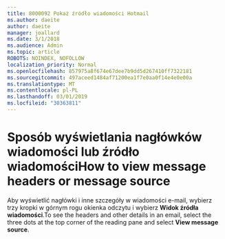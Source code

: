 ```yaml
---
title: 8000092 Pokaż źródło wiadomości Hotmail
ms.author: daeite
author: daeite
manager: joallard
ms.date: 3/1/2018
ms.audience: Admin
ms.topic: article
ROBOTS: NOINDEX, NOFOLLOW
localization_priority: Normal
ms.openlocfilehash: 857975a8f674e67dee7b9dd5d267410ff7322181
ms.sourcegitcommit: 497aceed1484af71200ea1f7e0aa0f14e4e0e00a
ms.translationtype: MT
ms.contentlocale: pl-PL
ms.lasthandoff: 03/01/2019
ms.locfileid: "30363811"
---
```

# <a name="how-to-view-message-headers-or-message-source"></a><span data-ttu-id="edaba-102">Sposób wyświetlania nagłówków wiadomości lub źródło wiadomości</span><span class="sxs-lookup"><span data-stu-id="edaba-102">How to view message headers or message source</span></span>

<span data-ttu-id="edaba-103">Aby wyświetlić nagłówki i inne szczegóły w wiadomości e-mail, wybierz trzy kropki w górnym rogu okienka odczytu i wybierz **Widok źródła wiadomości**.</span><span class="sxs-lookup"><span data-stu-id="edaba-103">To see the headers and other details in an email, select the three dots at the top corner of the reading pane and select **View message source**.</span></span>